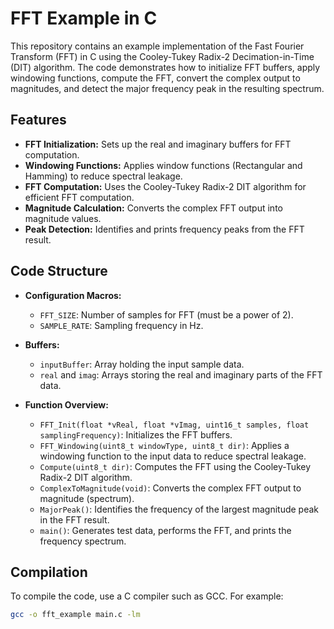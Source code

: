 # FFT Example in C

This repository contains an example implementation of the Fast Fourier Transform (FFT) in C using the Cooley-Tukey Radix-2 Decimation-in-Time (DIT) algorithm. The code demonstrates how to initialize FFT buffers, apply windowing functions, compute the FFT, convert the complex output to magnitudes, and detect the major frequency peak in the resulting spectrum.

## Features

- **FFT Initialization:** Sets up the real and imaginary buffers for FFT computation.
- **Windowing Functions:** Applies window functions (Rectangular and Hamming) to reduce spectral leakage.
- **FFT Computation:** Uses the Cooley-Tukey Radix-2 DIT algorithm for efficient FFT computation.
- **Magnitude Calculation:** Converts the complex FFT output into magnitude values.
- **Peak Detection:** Identifies and prints frequency peaks from the FFT result.

## Code Structure

- **Configuration Macros:**
  - `FFT_SIZE`: Number of samples for FFT (must be a power of 2).
  - `SAMPLE_RATE`: Sampling frequency in Hz.
  
- **Buffers:**
  - `inputBuffer`: Array holding the input sample data.
  - `real` and `imag`: Arrays storing the real and imaginary parts of the FFT data.

- **Function Overview:**
  - `FFT_Init(float *vReal, float *vImag, uint16_t samples, float samplingFrequency)`: Initializes the FFT buffers.
  - `FFT_Windowing(uint8_t windowType, uint8_t dir)`: Applies a windowing function to the input data to reduce spectral leakage.
  - `Compute(uint8_t dir)`: Computes the FFT using the Cooley-Tukey Radix-2 DIT algorithm.
  - `ComplexToMagnitude(void)`: Converts the complex FFT output to magnitude (spectrum).
  - `MajorPeak()`: Identifies the frequency of the largest magnitude peak in the FFT result.
  - `main()`: Generates test data, performs the FFT, and prints the frequency spectrum.

## Compilation

To compile the code, use a C compiler such as GCC. For example:

```bash
gcc -o fft_example main.c -lm